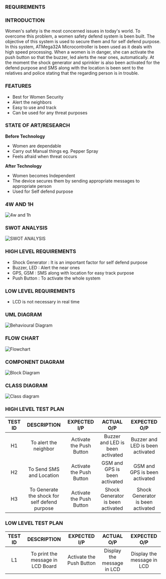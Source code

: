### **REQUIREMENTS**
### **INTRODUCTION**
Women's safety is the most concerned issues in today's world. To overcome this problem, a women safety defend system is been built. The objective of this system is used to secure them and for self defend purpose. In this system, ATMega32A Microcontroller is been used as it deals with high speed processing. When a women is in danger, she can activate the push button so that the buzzer, led alerts the near ones, automatically. At the moment the shock generator and sprinkler is also been activated for the defend purpose and SMS along with the location is been sent to the relatives and police stating that the regarding person is in trouble.
### **FEATURES**
- Best for Women Security
- Alert the neighbors
- Easy to use and track
- Can be used for any threat purposes
### **STATE OF ART/RESEARCH**
**Before Technology**
- Women are dependable 
- Carry out Manual things eg. Pepper Spray
- Feels afraid when threat occurs

**After Technology**
- Women becomes Independent
- The device secures them by sending appropriate messages to appropriate person
- Used for Self defend purpose
### **4W AND 1H**
![4w and 1h](https://user-images.githubusercontent.com/94182282/142768332-502ffa68-b541-4f2c-bda4-a78a5590d303.png)
### **SWOT ANALYSIS**
![SWOT ANALYSIS](https://user-images.githubusercontent.com/94182282/142774365-d8acf0b3-2ad6-403b-9f74-ce9cc142e2e0.png)
### **HIGH LEVEL REQUIREMENTS**
- Shock Generator : It is an important factor for self defend purpose
- Buzzer, LED : Alert the near ones 
- GPS, GSM : SMS along with location for easy track purpose
- Push Button : To activate the whole system
### **LOW LEVEL REQUIREMENTS**
- LCD is not necessary in real time

### **UML DIAGRAM**

![Behavioural Diagram](https://user-images.githubusercontent.com/94182282/142769917-e193c9b0-9371-4b7f-a232-46cf64e173a1.png)

### **FLOW CHART**

![Flowchart](https://user-images.githubusercontent.com/94182282/142772416-4f56855a-2d65-4936-af49-1eaec09a8bb4.png)

### **COMPONENT DIAGRAM**

![Block Diagram](https://user-images.githubusercontent.com/94182282/142772868-545aa00e-d2de-49a2-b063-cc52ab0aaec8.png)

### **CLASS DIAGRAM**

![Class diagram](https://user-images.githubusercontent.com/94182282/143177068-17911233-c9f1-4586-b379-bf7bf94bec89.png)

### **HIGH LEVEL TEST PLAN**
| **TEST ID** | **DESCRIPTION** | **EXPECTED I/P** | **ACTUAL O/P** | **EXPECTED O/P** |
| :------------:  | :------------------: | :------------------: | :-----------------: | :-------------------: |
| H1               | To alert the neighbor | Activate the Push Button | Buzzer and LED is been activated | Buzzer and LED is been activated |
| H2               | To Send SMS and Location | Activate the Push Button | GSM and GPS is been activated | GSM and GPS is been activated |
| H3               | To Generate the shock for self defend purpose | Activate the Push Button | Shock Generator is been activated | Shock Generator is been activated |

### **LOW LEVEL TEST PLAN**
| **TEST ID** | **DESCRIPTION** | **EXPECTED I/P** | **ACTUAL O/P** | **EXPECTED O/P** |
| :------------:  | :------------------: | :------------------: | :-----------------: | :-------------------: |
|L1                  | To print the message in LCD Board | Activate the Push Button | Display the message in LCD | Display the message in LCD |

